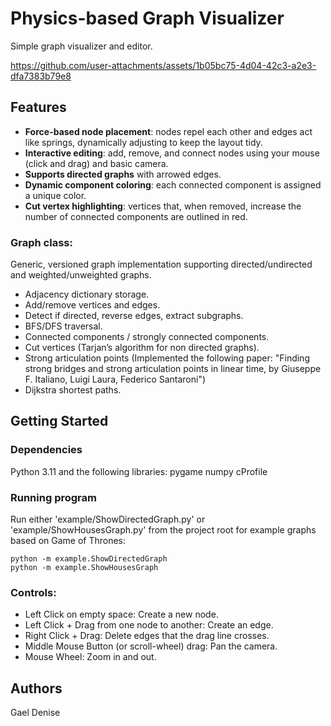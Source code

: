 # Physics-based Graph Visualizer

Simple graph visualizer and editor.

https://github.com/user-attachments/assets/1b05bc75-4d04-42c3-a2e3-dfa7383b79e8



## Features
- **Force-based node placement**: nodes repel each other and edges act like springs, dynamically adjusting to keep the layout tidy.
- **Interactive editing**: add, remove, and connect nodes using your mouse (click and drag) and basic camera.
- **Supports directed graphs** with arrowed edges.
- **Dynamic component coloring**: each connected component is assigned a unique color.
- **Cut vertex highlighting**: vertices that, when removed, increase the number of connected components are outlined in red.

### **Graph class**:

Generic, versioned graph implementation supporting directed/undirected and weighted/unweighted graphs.

- Adjacency dictionary storage.
- Add/remove vertices and edges.
- Detect if directed, reverse edges, extract subgraphs.
- BFS/DFS traversal.
- Connected components / strongly connected components.
- Cut vertices (Tarjan’s algorithm for non directed graphs).
- Strong articulation points (Implemented the following paper: "Finding strong bridges and strong articulation points in linear time, by Giuseppe F. Italiano, Luigi Laura, Federico Santaroni")
- Dijkstra shortest paths.


## Getting Started

### Dependencies

Python 3.11 and the following libraries:
pygame
numpy
cProfile

### Running program

Run either 'example/ShowDirectedGraph.py' or 'example/ShowHousesGraph.py' from the project root for example graphs based on Game of Thrones:

```
python -m example.ShowDirectedGraph
python -m example.ShowHousesGraph
```

### Controls:
- Left Click on empty space: Create a new node.
- Left Click + Drag from one node to another: Create an edge.
- Right Click + Drag: Delete edges that the drag line crosses.
- Middle Mouse Button (or scroll-wheel) drag: Pan the camera.
- Mouse Wheel: Zoom in and out.

## Authors

Gael Denise
